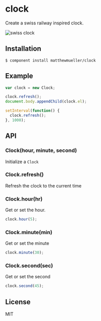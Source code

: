 
# clock

Create a swiss railway inspired clock.

![swiss clock](https://cloudup.com/ceuCvBPqJHI)

## Installation

    $ component install matthewmueller/clock

## Example

```js
var clock = new Clock;

clock.refresh();
document.body.appendChild(clock.el);

setInterval(function() {
  clock.refresh();
}, 1000);
```

## API

### Clock(hour, minute, second)

  Initialize a `Clock`

### Clock.refresh()

Refresh the clock to the current time

### Clock.hour(hr)

Get or set the hour.

```js
clock.hour(5);
```

### Clock.minute(min)

Get or set the minute

```js
clock.minute(30);
```

### Clock.second(sec)

Get or set the second

```js
clock.second(45);
```

## License

  MIT
